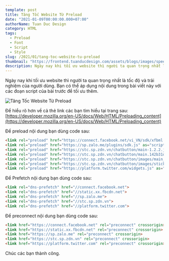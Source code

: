 ```yaml
---
template: post
title: Tăng Tốc Website Từ Preload 
date: "2021-01-09T00:00:00.000+07:00"
authorName: Tuan Duc Design
category: HTML
tags:
  - Preload
  - Font
  - Script
  - Style
slug: /2021/01/tang-toc-website-tu-preload
thumbnail: "https://frontend.tuanducdesign.com/assets/blogs/images/speed-website-from-preload.jpg"
description: Ngày nay khi tối ưu website thì người ta quan trọng nhất là tốc độ và trải nghiệm của người dùng.
---
```


Ngày nay khi tối ưu website thì người ta quan trọng nhất là tốc độ và trải nghiệm của người dùng. Bạn có thể áp dụng nội dung trong bài viết này với các đoạn script của bài trước để tối ưu thêm.

![Tăng Tốc Website Từ Preload](/images/speed-website-from-preload.jpg)

Để hiểu rõ hơn về cả thẻ link các bạn tìm hiểu tại trang sau: [https://developer.mozilla.org/en-US/docs/Web/HTML/Preloading_content](https://developer.mozilla.org/en-US/docs/Web/HTML/Preloading_content)

Để preload nội dung bạn dùng code sau:

```html
<link rel="preload" href="https://connect.facebook.net/vi_VN/sdk/xfbml.customerchat.js" as="script">
<link rel="preload" href="https://sp.zalo.me/plugins/sdk.js" as="script">
<link rel="preload" href="https://stc.sp.zdn.vn/chatbutton/main-1.2.2.js" as="script">
<link rel="preload" href="https://stc.sp.zdn.vn/chatbutton/main.142b31d74cee2e25afe3651f0591f9f4.css" as="style">
<link rel="preload" href="https://stc.sp.zdn.vn/chatbutton/images/main_sprites.png" as="image">
<link rel="preload" href="https://stc.sp.zdn.vn/chatbutton/images/stick_zalo.png" as="image">
<link rel="preload" href="https://platform.twitter.com/widgets.js" as="script">
```

Để Prefetch nội dung bạn dùng code sau:

```html
<link rel="dns-prefetch" href="//connect.facebook.net">
<link rel="dns-prefetch" href="//static.xx.fbcdn.net">
<link rel="dns-prefetch" href="//sp.zalo.me">
<link rel="dns-prefetch" href="//stc.sp.zdn.vn">
<link rel="dns-prefetch" href="//platform.twitter.com">
```

Để preconnect nội dung bạn dùng code sau:

```html
<link href="https://connect.facebook.net" rel="preconnect" crossorigin>
<link href="https://static.xx.fbcdn.net" rel="preconnect" crossorigin>
<link href="https://sp.zalo.me" rel="preconnect" crossorigin>
<link href="https://stc.sp.zdn.vn" rel="preconnect" crossorigin>
<link href="https://platform.twitter.com" rel="preconnect" crossorigin>
```

Chúc các bạn thành công.
